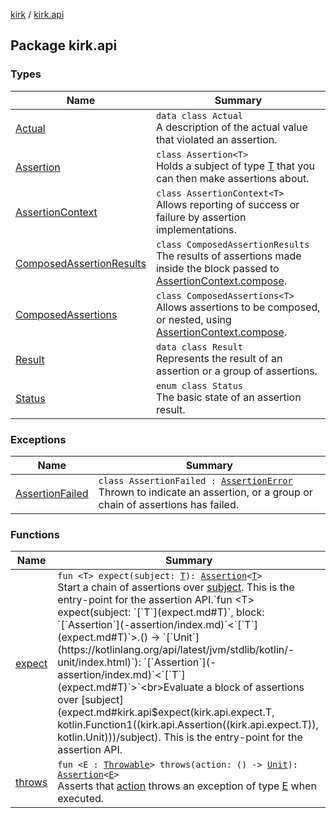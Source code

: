 [kirk](../index.md) / [kirk.api](./index.md)

## Package kirk.api

### Types

| Name | Summary |
|---|---|
| [Actual](-actual/index.md) | `data class Actual`<br>A description of the actual value that violated an assertion. |
| [Assertion](-assertion/index.md) | `class Assertion<T>`<br>Holds a subject of type [T](-assertion/index.md#T) that you can then make assertions about. |
| [AssertionContext](-assertion-context/index.md) | `class AssertionContext<T>`<br>Allows reporting of success or failure by assertion implementations. |
| [ComposedAssertionResults](-composed-assertion-results/index.md) | `class ComposedAssertionResults`<br>The results of assertions made inside the block passed to [AssertionContext.compose](-assertion-context/compose.md). |
| [ComposedAssertions](-composed-assertions/index.md) | `class ComposedAssertions<T>`<br>Allows assertions to be composed, or nested, using [AssertionContext.compose](-assertion-context/compose.md). |
| [Result](-result/index.md) | `data class Result`<br>Represents the result of an assertion or a group of assertions. |
| [Status](-status/index.md) | `enum class Status`<br>The basic state of an assertion result. |

### Exceptions

| Name | Summary |
|---|---|
| [AssertionFailed](-assertion-failed/index.md) | `class AssertionFailed : `[`AssertionError`](https://kotlinlang.org/api/latest/jvm/stdlib/kotlin/-assertion-error/index.html)<br>Thrown to indicate an assertion, or a group or chain of assertions has failed. |

### Functions

| Name | Summary |
|---|---|
| [expect](expect.md) | `fun <T> expect(subject: `[`T`](expect.md#T)`): `[`Assertion`](-assertion/index.md)`<`[`T`](expect.md#T)`>`<br>Start a chain of assertions over [subject](expect.md#kirk.api$expect(kirk.api.expect.T)/subject). This is the entry-point for the assertion API.`fun <T> expect(subject: `[`T`](expect.md#T)`, block: `[`Assertion`](-assertion/index.md)`<`[`T`](expect.md#T)`>.() -> `[`Unit`](https://kotlinlang.org/api/latest/jvm/stdlib/kotlin/-unit/index.html)`): `[`Assertion`](-assertion/index.md)`<`[`T`](expect.md#T)`>`<br>Evaluate a block of assertions over [subject](expect.md#kirk.api$expect(kirk.api.expect.T, kotlin.Function1((kirk.api.Assertion((kirk.api.expect.T)), kotlin.Unit)))/subject). This is the entry-point for the assertion API. |
| [throws](throws.md) | `fun <E : `[`Throwable`](https://kotlinlang.org/api/latest/jvm/stdlib/kotlin/-throwable/index.html)`> throws(action: () -> `[`Unit`](https://kotlinlang.org/api/latest/jvm/stdlib/kotlin/-unit/index.html)`): `[`Assertion`](-assertion/index.md)`<`[`E`](throws.md#E)`>`<br>Asserts that [action](throws.md#kirk.api$throws(kotlin.Function0((kotlin.Unit)))/action) throws an exception of type [E](throws.md#E) when executed. |

